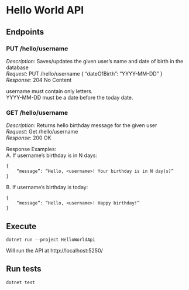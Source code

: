 # Hello World API

## Endpoints

### PUT /hello/username

*Description*: Saves/updates the given user’s name and date of birth in the database  
*Request*: PUT /hello/username { “dateOfBirth”: “YYYY-MM-DD” }  
*Response*: 204 No Content  

username must contain only letters.  
YYYY-MM-DD must be a date before the today date.  

### GET /hello/username

*Description*: Returns hello birthday message for the given user  
*Request*: Get /hello/username  
*Response*: 200 OK  

Response Examples:  
A. If username’s birthday is in N days:  
```
{ 
    “message”: “Hello, <username>! Your birthday is in N day(s)”
}
```
B. If username’s birthday is today:  
```
{ 
    “message”: “Hello, <username>! Happy birthday!” 
}
```

## Execute 
```
dotnet run --project HelloWorldApi
```
Will run the API at http://localhost:5250/

## Run tests
```
dotnet test
```

